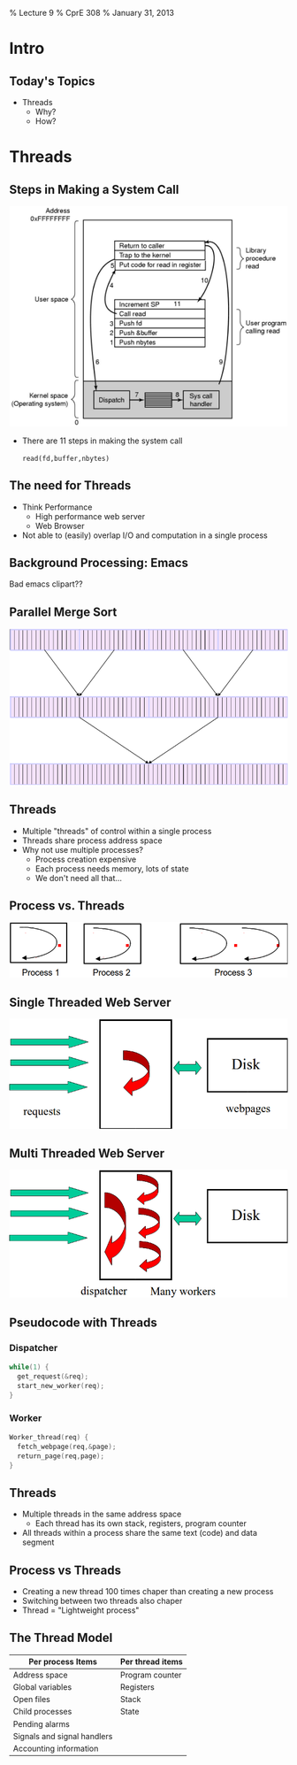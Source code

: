 % Lecture 9
% CprE 308
% January 31, 2013

# Intro

## Today's Topics
 - Threads
    - Why?
    - How?

# Threads

## Steps in Making a System Call
![](img/system_call.png)

 - There are 11 steps in making the system call

    `read(fd,buffer,nbytes)`

## The need for Threads
 - Think Performance
    - High performance web server
    - Web Browser
 - Not able to (easily) overlap I/O and computation in a single process

## Background Processing: Emacs
Bad emacs clipart??

## Parallel Merge Sort
![](img/merge_sort.png)

## Threads
 - Multiple "threads" of control within a single process
 - Threads share process address space
 - Why not use multiple processes?
    - Process creation expensive
    - Each process needs memory, lots of state
    - We don't need all that...

## Process vs. Threads
![](img/process_v_thread.png)

## Single Threaded Web Server
![](img/web_server.png)

## Multi Threaded Web Server
![](img/web_multi.png)

## Pseudocode with Threads

### Dispatcher
```c
while(1) {
  get_request(&req);
  start_new_worker(req);
}
```
### Worker
```c
Worker_thread(req) {
  fetch_webpage(req,&page);
  return_page(req,page);
}
```

## Threads
 - Multiple threads in the same address space
    - Each thread has its own stack, registers, program counter
 - All threads within a process share the same text (code) and data segment

## Process vs Threads
 - Creating a new thread 100 times chaper than creating a new process
 - Switching between two threads also chaper
 - Thread = "Lightweight process"

## The Thread Model

| Per process Items | Per thread items |
|-------------------|------------------|
| Address space | Program counter |
| Global variables | Registers |
| Open files | Stack |
| Child processes | State |
| Pending alarms | |
| Signals and signal handlers | |
| Accounting information | |


